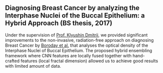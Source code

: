 
## Diagnosing Breast Cancer by analyzing the Interphase Nuclei of the Buccal Epithelium: a Hybrid Approach (BS thesis, 2017)

Under the supervision of [Prof. Klyushin Dmitrii][klyushin], we provided significant improvements to the non-invasive, radiation-free approach on diagnosing Breast Cancer by [Boroday et al.][boroday] that analyses the optical density of the Interphase Nuclei of Buccal Epithelium.
The proposed hybrid ensembling framework where CNN features are locally fused together with hand-crafted features (local fractal dimension) allowed us to achieve good results with limited amount of data.

[boroday]: #
[klyushin]: #
[boroday-link]: http://exp-oncology.com.ua/article/1354/analysis-of-malignancy-associated-dna-changes-in-interphase-nuclei-of-buccal-epithelium-in-persons-with-breast-diseases
[klyushin-link]: https://scholar.google.com/citations?user=8_9s7wcAAAAJ
